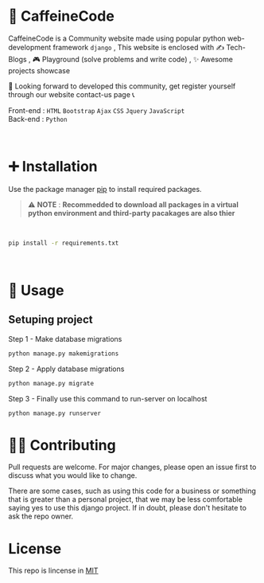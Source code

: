 # 🍵 CaffeineCode 
CaffeineCode is a Community website made using popular python web-development framework `django` ,
This website is enclosed with ✍️ Tech-Blogs , 🎮 Playground (solve problems and write code)  , ✨ Awesome projects showcase 
<br>

👀 Looking forward to developed this community, get register yourself through our website contact-us page 📞

Front-end : `HTML` `Bootstrap` `Ajax` `CSS` `Jquery` `JavaScript`
<br>
Back-end : `Python` 

<br>

# ➕ Installation

Use the package manager [pip](https://pip.pypa.io/en/stable/) to install required packages.

> ⚠️ **NOTE** : **Recommedded to download all packages in a virtual python environment and third-party pacakages are also thier**
<br>

```bash
pip install -r requirements.txt
```
<br>

# 🔭 Usage
## Setuping project
Step 1 - Make database migrations
<br>

```bash
python manage.py makemigrations
```
Step 2 - Apply database migrations
<br>

```bash
python manage.py migrate
```

Step 3 - Finally use this command to run-server on localhost
<br>

```bash
python manage.py runserver
```


# 🧑‍💻 Contributing
Pull requests are welcome. For major changes, please open an issue first to discuss what you would like to change.
<br>

There are some cases, such as using this code for a business or something that is greater than a personal project,
that we may be less comfortable saying yes to use this django project. 
If in doubt, please don't hesitate to ask the repo owner.


# License
This repo is lincense in [MIT](https://github.com/Developer-R-7/CaffeineCode/blob/main/LICENSE)
